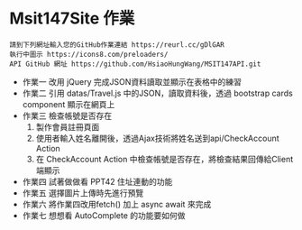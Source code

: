 # Msit147Site 作業
    請到下列網址輸入您的GitHub作業連結 https://reurl.cc/gDlGAR
    執行中圖示 https://icons8.com/preloaders/
    API GitHub 網址 https://github.com/HsiaoHungWang/MSIT147API.git
- 作業一 改用 jQuery 完成JSON資料讀取並顯示在表格中的練習
- 作業二 引用 datas/Travel.js 中的JSON，讀取資料後，透過 bootstrap cards component 顯示在網頁上
- 作業三 檢查帳號是否存在
  1. 製作會員註冊頁面
  2. 使用者輸入姓名離開後，透過Ajax技術將姓名送到api/CheckAccount Action
  3. 在 CheckAccount Action 中檢查帳號是否存在，將檢查結果回傳給Client端顯示
- 作業四 試著做做看 PPT42 住址連動的功能
- 作業五 選擇圖片上傳時先進行預覽
- 作業六 將作業四改用fetch() 加上 async await 來完成
- 作業七 想想看 AutoComplete 的功能要如何做
